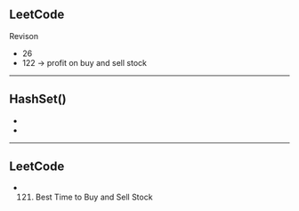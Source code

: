 ## LeetCode

Revison

- 26
- 122 -> profit on buy and sell stock

---

## HashSet()

-
-

---

## LeetCode

- 121. Best Time to Buy and Sell Stock
